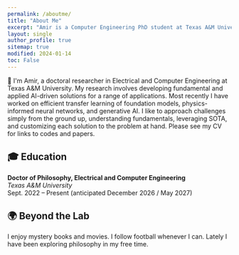 ```yaml
---
permalink: /aboutme/
title: "About Me"
excerpt: "Amir is a Computer Engineering PhD student at Texas A&M University developing AI-driven innovations."
layout: single
author_profile: true
sitemap: true
modified: 2024-01-14
toc: False
---
```


👋 I'm Amir, a doctoral researcher in Electrical and Computer Engineering at Texas A&M University. My research involves developing fundamental and applied AI-driven solutions for a range of applications. Most recently I have worked on efficient transfer learning of foundation models, physics-informed neural networks, and generative AI. I like to approach challenges simply from the ground up, understanding fundamentals, leveraging SOTA, and customizing each solution to the problem at hand. Please see my CV for links to codes and papers.

## 🎓 Education

**Doctor of Philosophy, Electrical and Computer Engineering**  
*Texas A&M University*  
Sept. 2022 – Present (anticipated December 2026 / May 2027) 

<!-- Additional details, internships, or research experiences can be added here if desired -->

## 🌍 Beyond the Lab

I enjoy mystery books and movies. I follow football whenever I can. Lately I have been exploring philosophy in my free time. 

